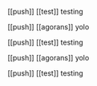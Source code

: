 [[push]] [[test]] testing

[[push]] [[agorans]] yolo

[[push]] [[test]] testing

[[push]] [[agorans]] yolo

[[push]] [[test]] testing